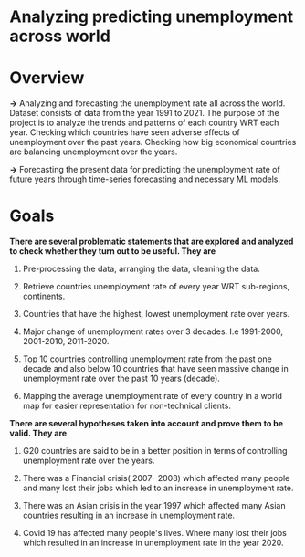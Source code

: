 # **Analyzing predicting unemployment across world**

# **Overview**

**->** Analyzing and forecasting the unemployment rate all across the world. Dataset consists of data from the year 1991 to 2021. The purpose of the project is to analyze the trends and patterns of each country WRT each year. Checking which countries have seen adverse effects of unemployment over the past years. Checking how big economical countries are balancing unemployment over the years.

**->** Forecasting the present data for predicting the unemployment rate of future years through time-series forecasting and necessary ML models.

# **Goals**

**There are several problematic statements that are explored and analyzed to check whether they turn out to be useful. They are**

1. Pre-processing the data, arranging the data, cleaning the data.

2. Retrieve countries unemployment rate of every year WRT sub-regions, continents.

3. Countries that have the highest, lowest unemployment rate over years.

4. Major change of unemployment rates over 3 decades. I.e 1991-2000, 2001-2010, 2011-2020.

5. Top 10 countries controlling unemployment rate from the past one decade and also below 10 countries that have seen massive change in unemployment rate over the past 10 years (decade).

6. Mapping the average unemployment rate of every country in a world map for easier representation for non-technical clients.

**There are several hypotheses taken into account and prove them to be valid. They are**

1. G20 countries are said to be in a better position in terms of controlling unemployment rate over the years.

2. There was a Financial crisis( 2007- 2008) which affected many people and many lost their jobs which led to an increase in unemployment rate.

3. There was an Asian crisis in the year 1997 which affected many Asian countries resulting in an increase in unemployment rate.

4. Covid 19 has affected many people's lives. Where many lost their jobs which resulted in an increase in unemployment rate in the year 2020.
